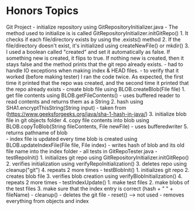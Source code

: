 # Honors Topics
Git Project
    - initialize repository using GitRepositoryInitializer.java
        - The method used to initialize is is called GitRepositoryInitializer.initGitRepo()
            1. It checks if each file/directory exists by using the .exists() method
            2. If the file/directory doesn't exist, it's initialized using createNewFile() or mkdir()
            3. I used a boolean called "created" and set it automatically as false. If something new is created, it flips to true. If nothing new is created, then it stays false and the method prints that the git repo already exists.
        - had to handle IO exceptions when making index & HEAD files.
        - to verify that it worked (before making tester) I ran the code twice. As expected, the first time it printed that the repo was created, and the second time it printed that the repo already exists
    - create blob file using BLOB.createBlob(File file)
        1. get file contents using BLOB.getFileContents()
            - uses buffered reader to read contents and returns them as a String
        2. hash using SHA1.encryptThisString(String input)
            - taken from (https://www.geeksforgeeks.org/java/sha-1-hash-in-java/)
        3. initialize blob file in git objects folder
        4. copy file contents into blob using BLOB.copyToBlob(String fileContents, File newFile)
            - uses bufferedwriter
        5. returns pathname of blob   
    - index file is updated every time blob is created using BLOB.updateIndexFile(File file, File index)
        - writes hash of blob and its old file name into the index folder
    - all tests in GitRepoTester.java
        - testRepoInit()
            1. initializes git repo using GitRepositoryInitializer.initGitRepo()
            2. verifies initialization using verifyRepoInitialization()
            3. deletes repo using cleanup("git")
            4. repeats 2 more times
         - testBlobInit()
            1. initializes git repo
            2. creates blob file
            3. verifies blob creation using verifyBlobInitialization()
            4. repeats 2 more times
        - testIndexUpdate()
            1. make test files
            2. make blobs of the test files
            3. make sure that the index entry is correct (hash + " " + fileName)
        - cleanup()
            - deletes the git file
        - reset() --> not used
            - removes everything from objects and index